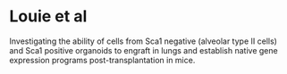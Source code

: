 # Louie et al

Investigating the ability of cells from Sca1 negative (alveolar type II cells) and Sca1 positive organoids to engraft in lungs and establish native gene expression programs post-transplantation in mice.

